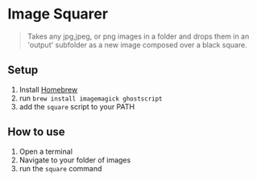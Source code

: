 # Image Squarer

> Takes any jpg,jpeg, or png images in a folder and drops them in an 'output' subfolder as a new image composed over a black square.

## Setup

1. Install [Homebrew](https://brew.sh/)
2. run `brew install imagemagick ghostscript`
4. add the `square` script to your PATH

## How to use
1. Open a terminal
2. Navigate to your folder of images
3. run the `square` command
